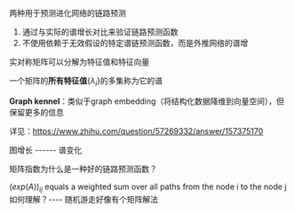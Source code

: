 两种用于预测进化网络的链路预测

1. 通过与实际的谱增长对比来验证链路预测函数
2. 不使用依赖于无效假设的特定谱链预测函数，而是外推网络的谱增



实对称矩阵可以分解为特征值和特征向量

一个矩阵的**所有特征值**$\{λ_i\}$的多集称为它的谱



**Graph kennel**：类似于graph embedding（将结构化数据降维到向量空间），但保留更多的信息

详见：https://www.zhihu.com/question/57269332/answer/157375170



图增长 ------ 谱变化



矩阵指数为什么是一种好的链路预测函数？

 $(exp(A))_{ij}$ equals a weighted sum over all paths from the node i to the node j 如何理解？---- 随机游走好像有个矩阵解法

